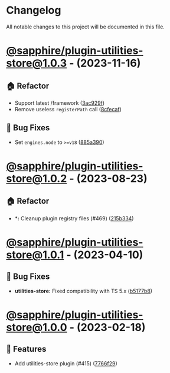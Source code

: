 # Changelog

All notable changes to this project will be documented in this file.

# [@sapphire/plugin-utilities-store@1.0.3](https://github.com/sapphiredev/plugins/compare/@sapphire/plugin-utilities-store@1.0.3...@sapphire/plugin-utilities-store@1.0.3) - (2023-11-16)

## 🏠 Refactor

- Support latest /framework ([3ac929f](https://github.com/sapphiredev/plugins/commit/3ac929f1c38c2edbf00fa68d5ffef055d697e602))
- Remove useless `registerPath` call ([8cfecaf](https://github.com/sapphiredev/plugins/commit/8cfecaf51e0fbf9f92c9f63415a8c10889b11b70))

## 🐛 Bug Fixes

- Set `engines.node` to `>=v18` ([885a390](https://github.com/sapphiredev/plugins/commit/885a3908d59fd00f7214ef474f2c6a3c58e95af2))

# [@sapphire/plugin-utilities-store@1.0.2](https://github.com/sapphiredev/plugins/compare/@sapphire/plugin-utilities-store@1.0.1...@sapphire/plugin-utilities-store@1.0.2) - (2023-08-23)

## 🏠 Refactor

- ***:** Cleanup plugin registry files (#469) ([215b334](https://github.com/sapphiredev/plugins/commit/215b3348b30077238147dbc643769d960b856ba1))

# [@sapphire/plugin-utilities-store@1.0.1](https://github.com/sapphiredev/plugins/compare/@sapphire/plugin-utilities-store@1.0.0...@sapphire/plugin-utilities-store@1.0.1) - (2023-04-10)

## 🐛 Bug Fixes

- **utilities-store:** Fixed compatibility with TS 5.x ([b5177b8](https://github.com/sapphiredev/plugins/commit/b5177b86da803deefbdd2421fd4bf50fb97211e1))

# [@sapphire/plugin-utilities-store@1.0.0](https://github.com/sapphiredev/plugins/tree/@sapphire/plugin-utilities-store@1.0.0) - (2023-02-18)

## 🚀 Features

- Add utilities-store plugin (#415) ([7766f29](https://github.com/sapphiredev/plugins/commit/7766f2997e7d0f52db30d2184c944076060f7033))

